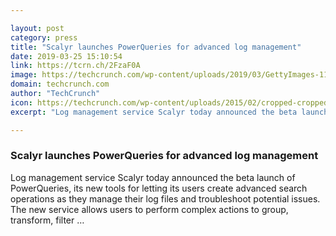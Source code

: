 ```yaml
---

layout: post
category: press
title: "Scalyr launches PowerQueries for advanced log management"
date: 2019-03-25 15:10:54
link: https://tcrn.ch/2FzaF0A
image: https://techcrunch.com/wp-content/uploads/2019/03/GettyImages-1136606633.jpg?w=711
domain: techcrunch.com
author: "TechCrunch"
icon: https://techcrunch.com/wp-content/uploads/2015/02/cropped-cropped-favicon-gradient.png?w=180
excerpt: "Log management service Scalyr today announced the beta launch of PowerQueries, its new tools for letting its users create advanced search operations as they manage their log files and troubleshoot potential issues. The new service allows users to perform complex actions to group, transform, filter …"

---
```


### Scalyr launches PowerQueries for advanced log management

Log management service Scalyr today announced the beta launch of PowerQueries, its new tools for letting its users create advanced search operations as they manage their log files and troubleshoot potential issues. The new service allows users to perform complex actions to group, transform, filter …